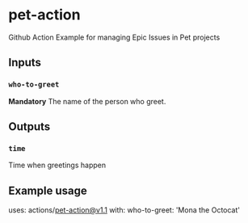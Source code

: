 # pet-action
Github Action Example for managing Epic Issues in Pet projects

## Inputs

### `who-to-greet`

**Mandatory** The name of the person who greet.

## Outputs

### `time`

Time when greetings happen

## Example usage

uses: actions/pet-action@v1.1
with:
    who-to-greet: 'Mona the Octocat'
